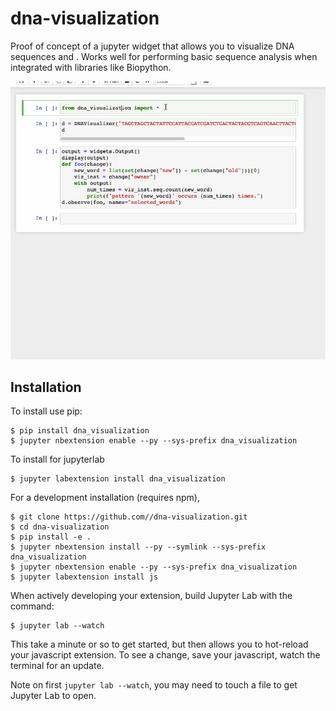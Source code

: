 dna-visualization
===============================

Proof of concept of a jupyter widget that allows you to visualize DNA sequences and . Works well for performing basic sequence analysis when integrated with libraries like Biopython.

![](./examples/inaction1.gif)

Installation
------------

To install use pip:

    $ pip install dna_visualization
    $ jupyter nbextension enable --py --sys-prefix dna_visualization

To install for jupyterlab

    $ jupyter labextension install dna_visualization

For a development installation (requires npm),

    $ git clone https://github.com//dna-visualization.git
    $ cd dna-visualization
    $ pip install -e .
    $ jupyter nbextension install --py --symlink --sys-prefix dna_visualization
    $ jupyter nbextension enable --py --sys-prefix dna_visualization
    $ jupyter labextension install js

When actively developing your extension, build Jupyter Lab with the command:

    $ jupyter lab --watch

This take a minute or so to get started, but then allows you to hot-reload your javascript extension.
To see a change, save your javascript, watch the terminal for an update.

Note on first `jupyter lab --watch`, you may need to touch a file to get Jupyter Lab to open.

